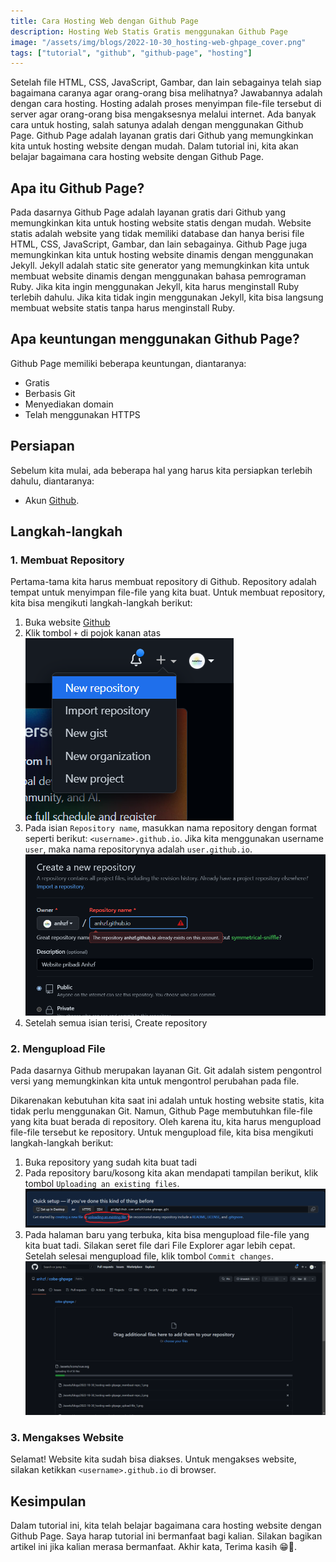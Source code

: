 ```yaml
---
title: Cara Hosting Web dengan Github Page
description: Hosting Web Statis Gratis menggunakan Github Page
image: "/assets/img/blogs/2022-10-30_hosting-web-ghpage_cover.png"
tags: ["tutorial", "github", "github-page", "hosting"]
---
```


Setelah file HTML, CSS, JavaScript, Gambar, dan lain sebagainya telah siap bagaimana caranya agar orang-orang bisa melihatnya? Jawabannya adalah dengan cara hosting. Hosting adalah proses menyimpan file-file tersebut di server agar orang-orang bisa mengaksesnya melalui internet. Ada banyak cara untuk hosting, salah satunya adalah dengan menggunakan Github Page. Github Page adalah layanan gratis dari Github yang memungkinkan kita untuk hosting website dengan mudah. Dalam tutorial ini, kita akan belajar bagaimana cara hosting website dengan Github Page.


## Apa itu Github Page?
Pada dasarnya Github Page adalah layanan gratis dari Github yang memungkinkan kita untuk hosting website statis dengan mudah. Website statis adalah website yang tidak memiliki database dan hanya berisi file HTML, CSS, JavaScript, Gambar, dan lain sebagainya. Github Page juga memungkinkan kita untuk hosting website dinamis dengan menggunakan Jekyll. Jekyll adalah static site generator yang memungkinkan kita untuk membuat website dinamis dengan menggunakan bahasa pemrograman Ruby. Jika kita ingin menggunakan Jekyll, kita harus menginstall Ruby terlebih dahulu. Jika kita tidak ingin menggunakan Jekyll, kita bisa langsung membuat website statis tanpa harus menginstall Ruby.


## Apa keuntungan menggunakan Github Page?
Github Page memiliki beberapa keuntungan, diantaranya:
- Gratis
- Berbasis Git
- Menyediakan domain
- Telah menggunakan HTTPS


## Persiapan
Sebelum kita mulai, ada beberapa hal yang harus kita persiapkan terlebih dahulu, diantaranya:
- Akun [Github](https://github.com/).


## Langkah-langkah

### 1. Membuat Repository
Pertama-tama kita harus membuat repository di Github. Repository adalah tempat untuk menyimpan file-file yang kita buat. Untuk membuat repository, kita bisa mengikuti langkah-langkah berikut:
1. Buka website [Github](https://github.com)
2. Klik tombol `+` di pojok kanan atas
![Tombol +](/assets/img/blogs/2022-10-30_hosting-web-ghpage_membuat-repo_1.png)
3. Pada isian `Repository name`, masukkan nama repository dengan format seperti berikut: `<username>.github.io`. Jika kita menggunakan username `user`, maka nama repositorynya adalah `user.github.io`.
![Membuat repository](/assets/img/blogs/2022-10-30_hosting-web-ghpage_membuat-repo_2.png)
4. Setelah semua isian terisi, Create repository

### 2. Mengupload File
Pada dasarnya Github merupakan layanan Git. Git adalah sistem pengontrol versi yang memungkinkan kita untuk mengontrol perubahan pada file.

Dikarenakan kebutuhan kita saat ini adalah untuk hosting website statis, kita tidak perlu menggunakan Git. Namun, Github Page membutuhkan file-file yang kita buat berada di repository. Oleh karena itu, kita harus mengupload file-file tersebut ke repository. Untuk mengupload file, kita bisa mengikuti langkah-langkah berikut:
1. Buka repository yang sudah kita buat tadi
2. Pada repository baru/kosong kita akan mendapati tampilan berikut, klik tombol `Uploading an existing files`.
![Uploading an existing files](/assets/img/blogs/2022-10-30_hosting-web-ghpage_upload-file_1.png)
3. Pada halaman baru yang terbuka, kita bisa mengupload file-file yang kita buat tadi. Silakan seret file dari File Explorer agar lebih cepat. Setelah selesai mengupload file, klik tombol `Commit changes`.
![Upload process](/assets/img/blogs/2022-10-30_hosting-web-ghpage_upload-file_2.png)

### 3. Mengakses Website
Selamat! Website kita sudah bisa diakses. Untuk mengakses website, silakan ketikkan `<username>.github.io` di browser.


## Kesimpulan
Dalam tutorial ini, kita telah belajar bagaimana cara hosting website dengan Github Page. Saya harap tutorial ini bermanfaat bagi kalian. Silakan bagikan artikel ini jika kalian merasa bermanfaat. Akhir kata, Terima kasih 😁🙏.
